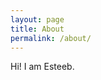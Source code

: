 ```yaml
---
layout: page
title: About
permalink: /about/
---
```


Hi! I am Esteeb. 

[jekyll-organization]: https://github.com/jekyll
